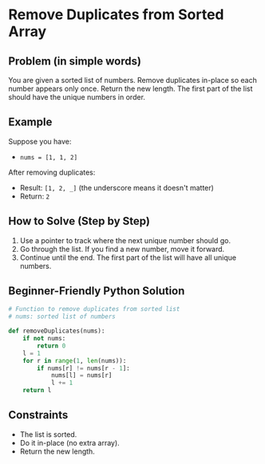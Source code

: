 # Remove Duplicates from Sorted Array

## Problem (in simple words)
You are given a sorted list of numbers. Remove duplicates in-place so each number appears only once. Return the new length. The first part of the list should have the unique numbers in order.

## Example
Suppose you have:
- `nums = [1, 1, 2]`

After removing duplicates:
- Result: `[1, 2, _]` (the underscore means it doesn't matter)
- Return: `2`

## How to Solve (Step by Step)
1. Use a pointer to track where the next unique number should go.
2. Go through the list. If you find a new number, move it forward.
3. Continue until the end. The first part of the list will have all unique numbers.

## Beginner-Friendly Python Solution
```python
# Function to remove duplicates from sorted list
# nums: sorted list of numbers

def removeDuplicates(nums):
    if not nums:
        return 0
    l = 1
    for r in range(1, len(nums)):
        if nums[r] != nums[r - 1]:
            nums[l] = nums[r]
            l += 1
    return l
```

## Constraints
- The list is sorted.
- Do it in-place (no extra array).
- Return the new length. 